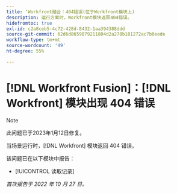 ```yaml
---
title: ‘Workfront融合：404错误(位于Workfront模块上)
description: 运行方案时，Workfront模块返回404错误。
hidefromtoc: true
exl-id: c2a8ceb5-4c72-428d-8432-1aa394388ddd
source-git-commit: 62d6d8659079211804d2a270b181272ac7b0eede
workflow-type: tm+mt
source-wordcount: '49'
ht-degree: 55%

---
```


# [!DNL Workfront Fusion]：[!DNL Workfront] 模块出现 404 错误

>[!NOTE]
>
>此问题已于2023年1月12日修复。

当场景运行时，[!DNL Workfront] 模块返回 404 错误。

该问题已在以下模块中报告：

* [!UICONTROL 读取记录]

_首次报告于 2022 年 10 月 27 日。_
